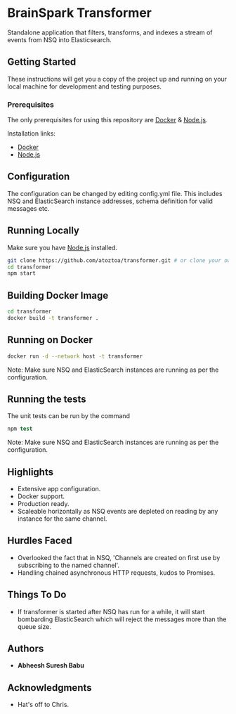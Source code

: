 # BrainSpark Transformer

Standalone application that filters, transforms, and indexes a stream of events from NSQ into Elasticsearch.

## Getting Started

These instructions will get you a copy of the project up and running on your local machine for development and testing purposes.

### Prerequisites

The only prerequisites for using this repository are [Docker](https://www.docker.com/what-container) & [Node.js](https://nodejs.org/en/). 

Installation links:

- [Docker](https://store.docker.com/search?type=edition&offering=community)
- [Node.js](https://nodejs.org/en/download/)

## Configuration

The configuration can be changed by editing config.yml file. This includes NSQ and ElasticSearch instance addresses, schema definition for valid messages etc.

## Running Locally

Make sure you have [Node.js](http://nodejs.org/) installed.

```sh
git clone https://github.com/atoztoa/transformer.git # or clone your own fork
cd transformer
npm start
```

## Building Docker Image

```sh
cd transformer
docker build -t transformer .
```

## Running on Docker

```sh
docker run -d --network host -t transformer
```

Note: Make sure NSQ and ElasticSearch instances are running as per the configuration.

## Running the tests

The unit tests can be run by the command

```s
npm test
```

Note: Make sure NSQ and ElasticSearch instances are running as per the configuration.

## Highlights

* Extensive app configuration.
* Docker support.
* Production ready.
* Scaleable horizontally as NSQ events are depleted on reading by any instance for the same channel.

## Hurdles Faced

* Overlooked the fact that in NSQ, 'Channels are created on first use by subscribing to the named channel'.
* Handling chained asynchronous HTTP requests, kudos to Promises.

## Things To Do

* If transformer is started after NSQ has run for a while, it will start bombarding ElasticSearch which will reject the messages more than the queue size.

## Authors

* **Abheesh Suresh Babu** 

## Acknowledgments

* Hat's off to Chris.
